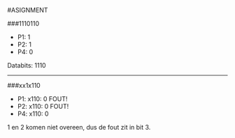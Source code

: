 #ASIGNMENT

###1110110

- P1: 1
- P2: 1
- P4: 0

Databits: 1110

---

###xx1x110

- P1: x110: 0 FOUT!
- P2: x110: 0 FOUT!
- P4: x110: 0

1 en 2 komen niet overeen, dus de fout zit in bit 3.

